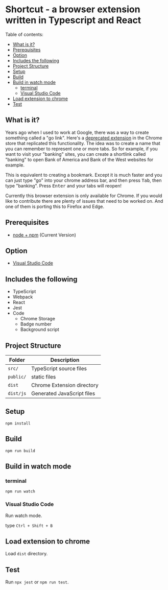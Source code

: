 # Shortcut - a browser extension written in Typescript and React

Table of contents:

<!-- START doctoc generated TOC please keep comment here to allow auto update -->
<!-- DON'T EDIT THIS SECTION, INSTEAD RE-RUN doctoc TO UPDATE -->

- [What is it?](#what-is-it)
- [Prerequisites](#prerequisites)
- [Option](#option)
- [Includes the following](#includes-the-following)
- [Project Structure](#project-structure)
- [Setup](#setup)
- [Build](#build)
- [Build in watch mode](#build-in-watch-mode)
  - [terminal](#terminal)
  - [Visual Studio Code](#visual-studio-code)
- [Load extension to chrome](#load-extension-to-chrome)
- [Test](#test)

<!-- END doctoc generated TOC please keep comment here to allow auto update -->

## What is it?

Years ago when I used to work at Google, there was a way to create something called a "go link".
Here's a
[deprecated extension](https://chrome.google.com/webstore/detail/shortlink/apgeooocopnncglmnlngfpgggkmlcldf)
in the Chrome store that replicated this functionality. The idea was to create a name that you can
remember to represent one or more tabs. So for example, if you want to visit your "banking" sites,
you can create a shortlink called "banking" to open Bank of America and Bank of the West websites
for example.

This is equivalent to creating a bookmark. Except it is much faster and you can just type "go" into
your chrome address bar, and then press <kbd>Tab</kbd>, then type "banking". Press <kbd>Enter</kbd>
and your tabs will reopen!

Currently this browser extension is only available for Chrome. If you would like to contribute there
are plenty of issues that need to be worked on. And one of them is porting this to Firefox and Edge.

## Prerequisites

- [node + npm](https://nodejs.org/) (Current Version)

## Option

- [Visual Studio Code](https://code.visualstudio.com/)

## Includes the following

- TypeScript
- Webpack
- React
- Jest
- Code
  - Chrome Storage
  - Badge number
  - Background script

## Project Structure

| Folder    | Description                |
| --------- | -------------------------- |
| `src/`    | TypeScript source files    |
| `public/` | static files               |
| `dist`    | Chrome Extension directory |
| `dist/js` | Generated JavaScript files |

## Setup

```
npm install
```

## Build

```
npm run build
```

## Build in watch mode

### terminal

```
npm run watch
```

### Visual Studio Code

Run watch mode.

type `Ctrl + Shift + B`

## Load extension to chrome

Load `dist` directory.

## Test

Run `npx jest` or `npm run test`.
